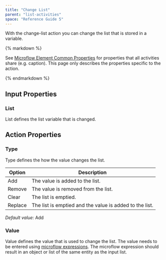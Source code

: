 ```yaml
---
title: "Change List"
parent: "list-activities"
space: "Reference Guide 5"
---
```



With the change-list action you can change the list that is stored in a variable.

<div class="alert alert-info">{% markdown %}

See [Microflow Element Common Properties](microflow-element-common-properties) for properties that all activities share (e.g. caption). This page only describes the properties specific to the action.

{% endmarkdown %}</div>

## Input Properties

### List

List defines the list variable that is changed.

## Action Properties

### Type

Type defines the how the value changes the list.

<table><thead><tr><th class="confluenceTh">Option</th><th class="confluenceTh">Description</th></tr></thead><tbody><tr><td class="confluenceTd">Add</td><td class="confluenceTd">The value is added to the list.</td></tr><tr><td class="confluenceTd">Remove</td><td class="confluenceTd">The value is removed from the list.</td></tr><tr><td class="confluenceTd">Clear</td><td class="confluenceTd">The list is emptied.</td></tr><tr><td class="confluenceTd">Replace</td><td class="confluenceTd">The list is emptied and the value is added to the list.</td></tr></tbody></table>

_Default value:_ Add

### Value

Value defines the value that is used to change the list. The value needs to be entered using [microflow expressions](microflow-expressions). The microflow expression should result in an object or list of the same entity as the input list.
